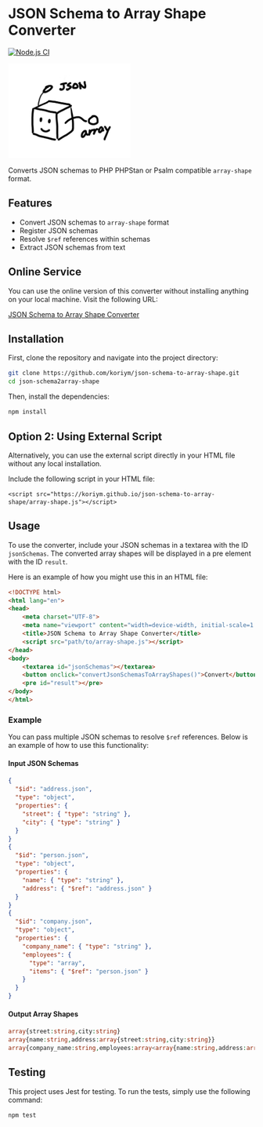 # JSON Schema to Array Shape Converter
[![Node.js CI](https://github.com/koriym/json-schema-to-array-shape/actions/workflows/nodejs.yml/badge.svg)](https://github.com/koriym/json-schema-to-array-shape/actions/workflows/nodejs.yml)

<img src="images/json-schema-to-array-shape.png" width="250px" alt="logo">

Converts JSON schemas to PHP PHPStan or Psalm compatible `array-shape` format.

## Features

- Convert JSON schemas to `array-shape` format
- Register JSON schemas
- Resolve `$ref` references within schemas
- Extract JSON schemas from text

## Online Service

You can use the online version of this converter without installing anything on your local machine. Visit the following URL:

[JSON Schema to Array Shape Converter](https://koriym.github.io/json-schema-to-array-shape/)

## Installation

First, clone the repository and navigate into the project directory:

```bash
git clone https://github.com/koriym/json-schema-to-array-shape.git
cd json-schema2array-shape
```

Then, install the dependencies:

```bash
npm install
```
## Option 2: Using External Script

Alternatively, you can use the external script directly in your HTML file without any local installation.

Include the following script in your HTML file:

```
<script src="https://koriym.github.io/json-schema-to-array-shape/array-shape.js"></script>
```

## Usage

To use the converter, include your JSON schemas in a textarea with the ID `jsonSchemas`. The converted array shapes will be displayed in a pre element with the ID `result`.

Here is an example of how you might use this in an HTML file:

```html
<!DOCTYPE html>
<html lang="en">
<head>
    <meta charset="UTF-8">
    <meta name="viewport" content="width=device-width, initial-scale=1.0">
    <title>JSON Schema to Array Shape Converter</title>
    <script src="path/to/array-shape.js"></script>
</head>
<body>
    <textarea id="jsonSchemas"></textarea>
    <button onclick="convertJsonSchemasToArrayShapes()">Convert</button>
    <pre id="result"></pre>
</body>
</html>
```

### Example

You can pass multiple JSON schemas to resolve `$ref` references. Below is an example of how to use this functionality:

#### Input JSON Schemas

```json
{
  "$id": "address.json",
  "type": "object",
  "properties": {
    "street": { "type": "string" },
    "city": { "type": "string" }
  }
}
{
  "$id": "person.json",
  "type": "object",
  "properties": {
    "name": { "type": "string" },
    "address": { "$ref": "address.json" }
  }
}
{
  "$id": "company.json",
  "type": "object",
  "properties": {
    "company_name": { "type": "string" },
    "employees": {
      "type": "array",
      "items": { "$ref": "person.json" }
    }
  }
}
```

#### Output Array Shapes

```php
array{street:string,city:string}
array{name:string,address:array{street:string,city:string}}
array{company_name:string,employees:array<array{name:string,address:array{street:string,city:string>}}
```

## Testing

This project uses Jest for testing. To run the tests, simply use the following command:

```bash
npm test
```
